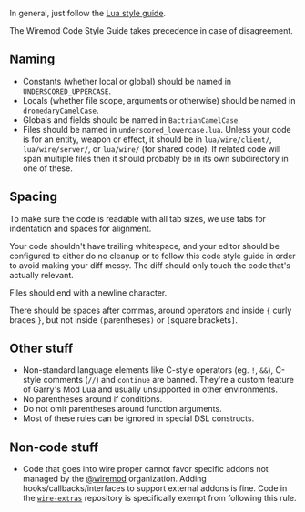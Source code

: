 In general, just follow the [Lua style guide](http://lua-users.org/wiki/LuaStyleGuide).

The Wiremod Code Style Guide takes precedence in case of disagreement.

## Naming

* Constants (whether local or global) should be named in `UNDERSCORED_UPPERCASE`.
* Locals (whether file scope, arguments or otherwise) should be named in `dromedaryCamelCase`.
* Globals and fields should be named in `BactrianCamelCase`.
* Files should be named in `underscored_lowercase.lua`. Unless your code is for an entity, weapon or effect, it should be in `lua/wire/client/`, `lua/wire/server/`, or `lua/wire/` (for shared code). If related code will span multiple files then it should probably be in its own subdirectory in one of these.

## Spacing

To make sure the code is readable with all tab sizes, we use tabs for indentation and spaces for alignment.

Your code shouldn't have trailing whitespace, and your editor should be configured to either do no cleanup or to follow this code style guide in order to avoid making your diff messy. The diff should only touch the code that's actually relevant.

Files should end with a newline character.

There should be spaces after commas, around operators and inside `{` curly braces `}`, but not inside `(`parentheses`)` or `[`square brackets`]`.

## Other stuff

* Non-standard language elements like C-style operators (eg. `!`, `&&`), C-style comments (`//`) and `continue` are banned. They're a custom feature of Garry's Mod Lua and usually unsupported in other environments.
* No parentheses around if conditions.
* Do not omit parentheses around function arguments.
* Most of these rules can be ignored in special DSL constructs.

## Non-code stuff

* Code that goes into wire proper cannot favor specific addons not managed by the [@wiremod](https://github.com/wiremod) organization. Adding hooks/callbacks/interfaces to support external addons is fine. Code in the [`wire-extras`](https://github.com/wiremod/wire-extras) repository is specifically exempt from following this rule.